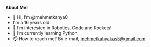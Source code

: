 **About Me!**
- 👋 Hi, I’m @mehmetkahya0
- I'm a 16 years old
- 👀 I’m interested in Robotics, Code and Rockets!
- 🌱 I’m currently learning Python
- 📫 How to reach me? By e-mail, mehmetkahyakas5@gmail.com


<!---
mehmetkahya0/mehmetkahya0 is a ✨ special ✨ repository because its `README.md` (this file) appears on your GitHub profile.
You can click the Preview link to take a look at your changes.
--->
